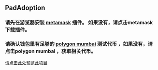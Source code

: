 
 ## PadAdoption
 ### 请先在游览器安装  [metamask](https://metamask.io/)  插件。 如果没有，请点击metamask 下载插件。
 ### 请确认钱包里有足够的 [polygon mumbai](https://faucets.tatum.io/mumbai) 测试代币 ，如果没有，请点击polygon mumbai ，获取相关代币。
 [请点击此处预览此项目](pad-adoption4.vercel.app/)

 


















